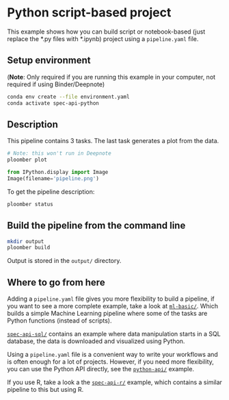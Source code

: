 # Python script-based project

This example shows how you can build script or notebook-based (just replace the
*.py files with *.ipynb) project using a ``pipeline.yaml`` file.

## Setup environment

(**Note**: Only required if you are running this example in your computer, not
required if using Binder/Deepnote)

~~~sh
conda env create --file environment.yaml
conda activate spec-api-python
~~~

## Description

This pipeline contains 3 tasks. The last task generates a plot from the data.

```bash tags=["bash"]
# Note: this won't run in Deepnote
ploomber plot
```

```python
from IPython.display import Image
Image(filename='pipeline.png')
```


To get the pipeline description:

```bash tags=["bash"]
ploomber status
```

## Build the pipeline from the command line

```bash tags=["bash"]
mkdir output
ploomber build
```

Output is stored in the ``output/`` directory.

## Where to go from here

Adding a `pipeline.yaml` file gives you more flexibility to build a pipeline,
if you want to see a more complete example, take a look at [`ml-basic/`](../ml-basic/README.ipynb). Which
builds a simple Machine Learning pipeline where some of the tasks are Python
functions (instead of scripts).

[`spec-api-sql/`](../spec-api-sql/README.ipynb) contains an example where data manipulation starts in a SQL
database, the data is downloaded and visualized using Python.

Using a `pipeline.yaml` file is a convenient way to write your workflows and is
often enough for a lot of projects. However, if you need more flexibility, you
can use the Python API directly, see the [`python-api/`](../python-api/README.ipynb) example.

If you use R, take a look a the [`spec-api-r/`](../spec-api-r/README.ipynb) example, which contains a similar
pipeline to this but using R.
